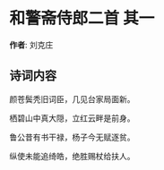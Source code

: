# 和警斋侍郎二首  其一

**作者**: 刘克庄

## 诗词内容

颜苍鬓秃旧词臣，几见台家局面新。

栖碧山中真大隠，立红云畔是前身。

鲁公昔有书干禄，杨子今无赋逐贫。

纵使未能追绮皓，绝胜赐杖给扶人。

